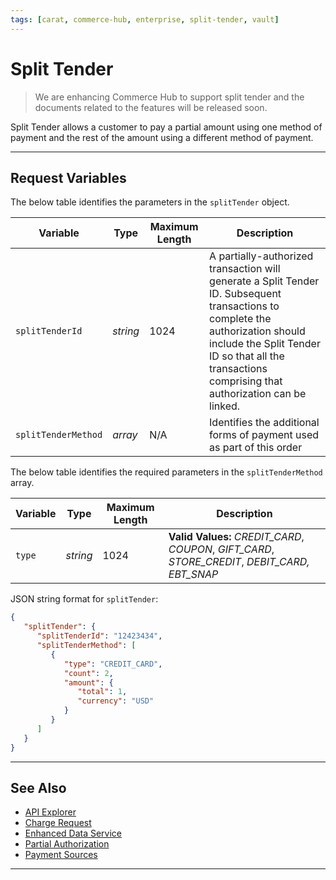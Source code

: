 ```yaml
---
tags: [carat, commerce-hub, enterprise, split-tender, vault]
---
```


# Split Tender

<!-- theme: danger -->
> We are enhancing Commerce Hub to support split tender and the documents related to the features will be released soon.

Split Tender allows a customer to pay a partial amount using one method of payment and the rest of the amount using a different method of payment.

---

## Request Variables

<!--
type: tab
title: splitTender
-->

The below table identifies the parameters in the `splitTender` object.

| Variable | Type| Maximum Length | Description|
|---------|-----------|----------------|---------|
| `splitTenderId` | *string* | 1024 | A partially-authorized transaction will generate a Split Tender ID. Subsequent transactions to complete the authorization should include the Split Tender ID so that all the transactions comprising that authorization can be linked. |
| `splitTenderMethod` | *array* | N/A | Identifies the additional forms of payment used as part of this order |

<!--
type: tab
title: splitTenderMethod
-->

The below table identifies the required parameters in the `splitTenderMethod` array.

| Variable | Type| Maximum Length | Description|
|---------|-----------|----------------|---------|
| `type` | *string* | 1024 | **Valid Values:** *CREDIT_CARD*, *COUPON*, *GIFT_CARD*, *STORE_CREDIT*, *DEBIT_CARD, EBT_SNAP* |

<!--
type: tab
title: JSON Example
-->

JSON string format for `splitTender`:

```json
{
   "splitTender": {
      "splitTenderId": "12423434",
      "splitTenderMethod": [
         {
            "type": "CREDIT_CARD",
            "count": 2,
            "amount": {
               "total": 1,
               "currency": "USD"
            }
         }
      ]
   }
}
```

<!--type: tab-end -->

---

## See Also

- [API Explorer](../api/?type=post&path=/payments/v1/charges)
- [Charge Request](?path=docs/Resources/API-Documents/Payments/Charges.md)
- [Enhanced Data Service](?path=docs/Resources/API-Documents/Payments_VAS/Enhanced-Data-Service.md)
- [Partial Authorization](?path=docs/Resources/Guides/Authorizations/Partial-Auth.md)
- [Payment Sources](?path=docs/Resources/Guides/Payment-Sources/Source-Type.md)

---
